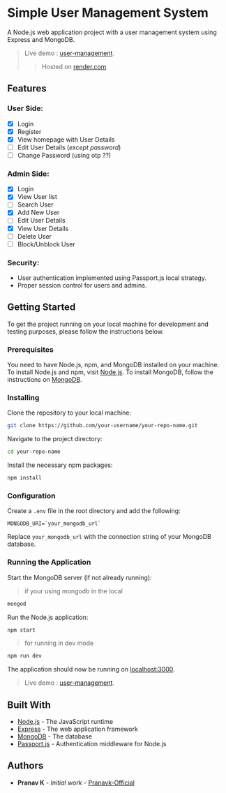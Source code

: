 # Simple User Management System

A Node.js web application project with a user management system using Express and MongoDB.

> Live demo : [user-management](https://user-management-8fzd.onrender.com).
>> Hosted on [render.com](https://render.com)

## Features

### User Side:
- [x] Login
- [x] Register
- [x] View homepage with User Details
- [ ] Edit User Details (*except password*)
- [ ] Change Password (using otp ??)

### Admin Side:
- [x] Login
- [x] View User list
- [ ] Search User
- [x] Add New User
- [ ] Edit User Details
- [x] View User Details
- [ ] Delete User
- [ ] Block/Unblock User

### Security:
- User authentication implemented using Passport.js local strategy.
- Proper session control for users and admins.

## Getting Started

To get the project running on your local machine for development and testing purposes, please follow the instructions below.

### Prerequisites

You need to have Node.js, npm, and MongoDB installed on your machine. To install Node.js and npm, visit [Node.js](https://nodejs.org/). To install MongoDB, follow the instructions on [MongoDB](https://www.mongodb.com/).

### Installing

Clone the repository to your local machine:

```bash
git clone https://github.com/your-username/your-repo-name.git
```

Navigate to the project directory:

```bash
cd your-repo-name
```

Install the necessary npm packages:

```bash
npm install
```

### Configuration

Create a `.env` file in the root directory and add the following:

```env
MONGODB_URI=`your_mongodb_url`
```

Replace `your_mongodb_url` with the connection string of your MongoDB database.

### Running the Application

Start the MongoDB server (if not already running):
> if your using mongodb in the local

```bash
mongod
```

Run the Node.js application:

```bash
npm start
```

> for running in dev mode
```bash
npm run dev
```

The application should now be running on [localhost:3000](http://localhost:3000/).


> Live demo : [user-management](https://user-management-8fzd.onrender.com).

## Built With

* [Node.js](https://nodejs.org/) - The JavaScript runtime
* [Express](https://expressjs.com/) - The web application framework
* [MongoDB](https://www.mongodb.com/) - The database
* [Passport.js](http://www.passportjs.org/) - Authentication middleware for Node.js

## Authors

* **Pranav K** - *Initial work* - [Pranavk-Official](https://github.com/Pranavk-Official)

